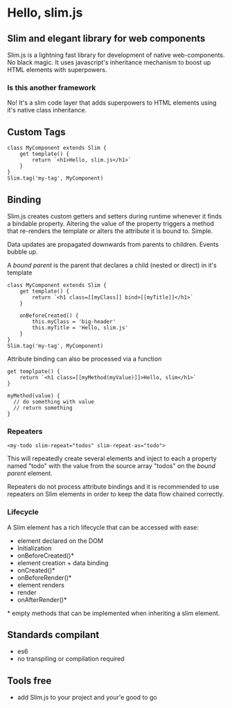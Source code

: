 # Hello, slim.js

## Slim and elegant library for web components

Slim.js is a lightning fast library for development of native web-components. No black magic.
It uses javascript's inheritance mechanism to boost up HTML elements with superpowers. 

### Is this another framework
No! It's a slim code layer that adds superpowers to HTML elements using it's native class inheritance.

## Custom Tags
```
class MyComponent extends Slim {
    get template() {
        return `<h1>Hello, slim.js</h1>`
    }
}
Slim.tag('my-tag', MyComponent)
```

## Binding
Slim.js creates custom getters and setters during runtime whenever it finds a bindable property.
Altering the value of the property triggers a method that re-renders the template or alters the
attribute it is bound to. Simple.

Data updates are propagated downwards from parents to children.
Events bubble up.

A *bound parent* is the parent that declares a child (nested or direct) in it's template

```
class MyComponent extends Slim {
    get template() {
        return `<h1 class=[[myClass]] bind>[[myTitle]]</h1>`
    }
    
    onBeforeCreated() {
        this.myClass = 'big-header'
        this.myTitle = 'Hello, slim.js'
    }
}
Slim.tag('my-tag', MyComponent)
```

Attribute binding can also be processed via a function

```
get templpate() {
    return `<h1 class=[[myMethod(myValue)]]>Hello, slim</h1>`
}

myMethod(value) {
  // do something with value
  // return something
}
```

### Repeaters
```
<my-todo slim-repeat="todos" slim-repeat-as="todo">
```

This will repeatedly create several <my-tag> elements and inject to each a property named "todo" with the value from the
source array "todos" on the *bound parent* element.

Repeaters do not process attribute bindings and it is recommended to use repeaters on Slim elements in order to keep the
data flow chained correctly.

### Lifecycle
A Slim element has a rich lifecycle that can be accessed with ease:
- element declared on the DOM
- Initialization
- onBeforeCreated()*
- element creation + data binding
- onCreated()*
- onBeforeRender()*
- element renders
- render
- onAfterRender()*

\* empty methods that can be implemented when inheriting a slim element.

## Standards compilant
- es6
- no transpiling or compilation required

## Tools free
- add Slim.js to your project and your'e good to go